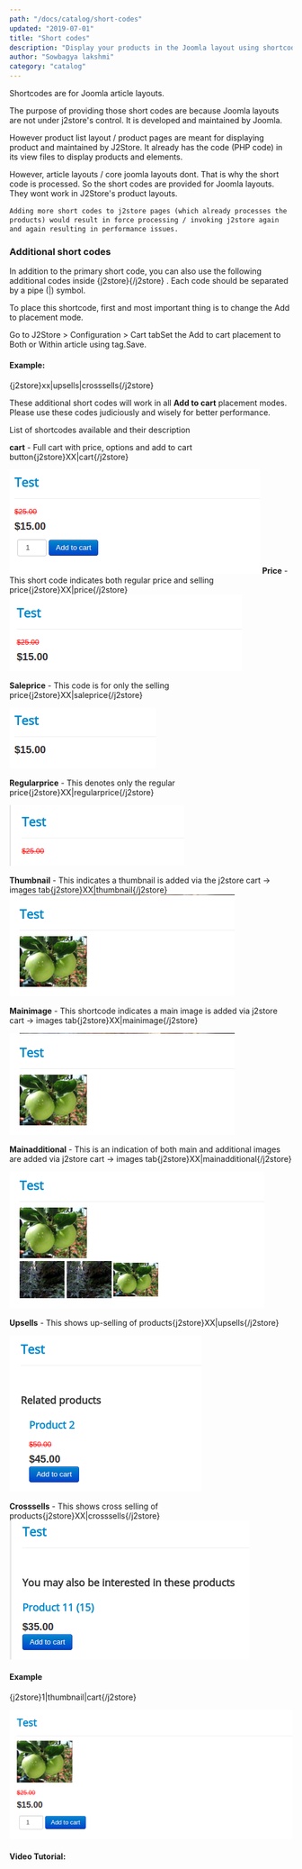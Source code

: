 ```yaml
---
path: "/docs/catalog/short-codes"
updated: "2019-07-01"
title: "Short codes"
description: "Display your products in the Joomla layout using shortcodes"
author: "Sowbagya lakshmi"
category: "catalog"
---
```


Shortcodes are for Joomla article layouts.

The purpose of providing those short codes are because Joomla layouts are not under j2store's control. It is developed and maintained by Joomla.

However product list layout / product pages are meant for displaying product and maintained by J2Store. It already has the code (PHP code) in its view files to display products and elements.

However, article layouts / core joomla layouts dont. That is why the short code is processed. So the short codes are provided for Joomla layouts. They wont work in J2Store's product layouts.

```
Adding more short codes to j2store pages (which already processes the products) would result in force processing / invoking j2store again and again resulting in performance issues.
```

### Additional short codes

In addition to the primary short code, you can also use the following additional codes inside {j2store}{/j2store} . Each code should be separated by a pipe (\|) symbol.

To place this shortcode, first and most important thing is to change the Add to placement mode.

Go to J2Store > Configuration > Cart tabSet the Add to cart placement to Both or Within article using tag.Save.

#### Example:

{j2store}xx\|upsells\|crosssells{/j2store}

These additional short codes will work in all **Add to cart** placement modes. Please use these codes judiciously and wisely for better performance.

List of shortcodes available and their description

**cart** \- Full cart with price, options and add to cart button{j2store}XX\|cart{/j2store}

![Add to cart shortcode](https://raw.githubusercontent.com/j2store/doc-images/master/catalog/short-codes/shortcode_cart.png)
**Price** \- This short code indicates both regular price and selling price{j2store}XX\|price{/j2store}
![Price shortcode](https://raw.githubusercontent.com/j2store/doc-images/master/catalog/short-codes/shortcode_price.png)

**Saleprice** \- This code is for only the selling price{j2store}XX\|saleprice{/j2store}

![Sales price](https://raw.githubusercontent.com/j2store/doc-images/master/catalog/short-codes/shortcode_sale_price.png)

**Regularprice** - This denotes only the regular price{j2store}XX\|regularprice{/j2store}

![Regular price](https://raw.githubusercontent.com/j2store/doc-images/master/catalog/short-codes/shortcode_regular_price.png)

**Thumbnail** \- This indicates a thumbnail is added via the j2store cart -> images tab{j2store}XX\|thumbnail{/j2store}
![Thumbnail](https://raw.githubusercontent.com/j2store/doc-images/master/catalog/short-codes/shortcode_thumb.png)

**Mainimage** \- This shortcode indicates a main image is added via j2store cart -> images tab{j2store}XX\|mainimage{/j2store}

![Main image](https://raw.githubusercontent.com/j2store/doc-images/master/catalog/short-codes/shortcode_main.png)

**Mainadditional** \- This is an indication of both main and additional images are added via j2store cart -> images tab{j2store}XX\|mainadditional{/j2store}

![Main additional](https://raw.githubusercontent.com/j2store/doc-images/master/catalog/short-codes/shortcode_mainadditional.png)

**Upsells** \- This shows up-selling of products{j2store}XX\|upsells{/j2store}

![Upsells](https://raw.githubusercontent.com/j2store/doc-images/master/catalog/short-codes/shortcode_upsells.png)

**Crosssells** \- This shows cross selling of products{j2store}XX\|crosssells{/j2store}
![Crosssells](https://raw.githubusercontent.com/j2store/doc-images/master/catalog/short-codes/shortcode_crosssells.png)

#### Example

{j2store}1\|thumbnail\|cart{/j2store}

![Cart thumb](https://raw.githubusercontent.com/j2store/doc-images/master/catalog/short-codes/shortcode_cart_thumb.png)

#### Video Tutorial:

<videoembed src="YwgwQj83cMo"></videoembed>


